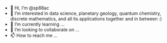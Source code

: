 - 👋 Hi, I’m @sp88ac
- 👀 I’m interested in data science, planetary geology, quantum chemistry, discrete mathematics, and all its applications together and in between :) 
- 🌱 I’m currently learning ...
- 💞️ I’m looking to collaborate on ...
- 📫 How to reach me ...

<!---
sp88ac/sp88ac is a ✨ special ✨ repository because its `README.md` (this file) appears on your GitHub profile.
You can click the Preview link to take a look at your changes.
--->
